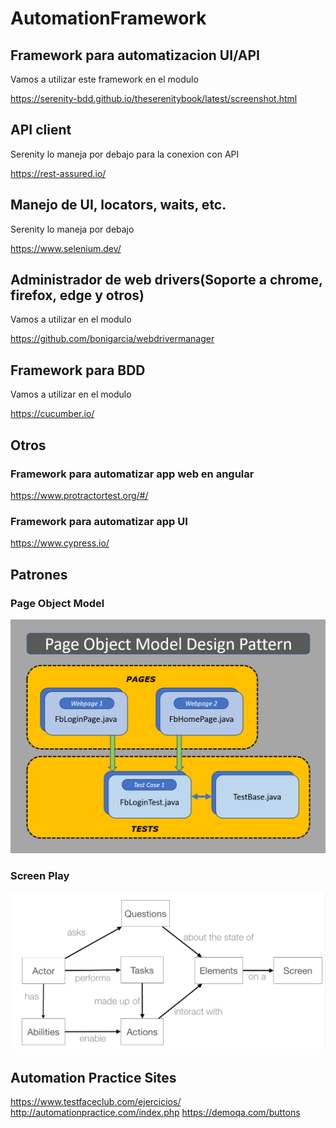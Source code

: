 # AutomationFramework

## Framework para automatizacion UI/API

Vamos a utilizar este framework en el modulo

https://serenity-bdd.github.io/theserenitybook/latest/screenshot.html

## API client

Serenity lo maneja por debajo para la conexion con API

https://rest-assured.io/

## Manejo de UI, locators, waits, etc.

Serenity lo maneja por debajo

https://www.selenium.dev/

## Administrador de web drivers(Soporte a chrome, firefox, edge y otros)

Vamos a utilizar en el modulo

https://github.com/bonigarcia/webdrivermanager

## Framework para BDD

Vamos a utilizar en el modulo

https://cucumber.io/

## Otros

### Framework para automatizar app web en angular

https://www.protractortest.org/#/

### Framework para automatizar app UI

https://www.cypress.io/

## Patrones

### Page Object Model

![Page Object Model](doc/img/PageObjectModelDesignPattern.png)

### Screen Play

![Screen Play](doc/img/ScreenPlayWorkFlow.png)

## Automation Practice Sites

https://www.testfaceclub.com/ejercicios/
http://automationpractice.com/index.php
https://demoqa.com/buttons